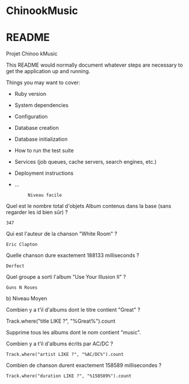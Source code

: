 # ChinookMusic
# README
Projet Chinoo kMusic


This README would normally document whatever steps are necessary to get the
application up and running.

Things you may want to cover:

* Ruby version

* System dependencies

* Configuration

* Database creation

* Database initialization

* How to run the test suite

* Services (job queues, cache servers, search engines, etc.)

* Deployment instructions

* ...
  
  
           Niveau facile


Quel est le nombre total d'objets Album contenus dans la base (sans regarder les id bien sûr) ?
   	
	347

Qui est l'auteur de la chanson "White Room" ?
  	
	Eric Clapton

Quelle chanson dure exactement 188133 milliseconds ?
  	
	Derfect

Quel groupe a sorti l'album "Use Your Illusion II" ?
	
	Guns N Roses


b) Niveau Moyen



Combien y a t'il d'albums dont le titre contient "Great" ? 
  
  Track.where("title LIKE ?", "%Great%").count

Supprime tous les albums dont le nom contient "music".

Combien y a t'il d'albums écrits par AC/DC ?
	
	Track.where("artist LIKE ?", "%AC/DC%").count

Combien de chanson durent exactement 158589 millisecondes ?
	
	Track.where("duration LIKE ?", "%158589%").count
